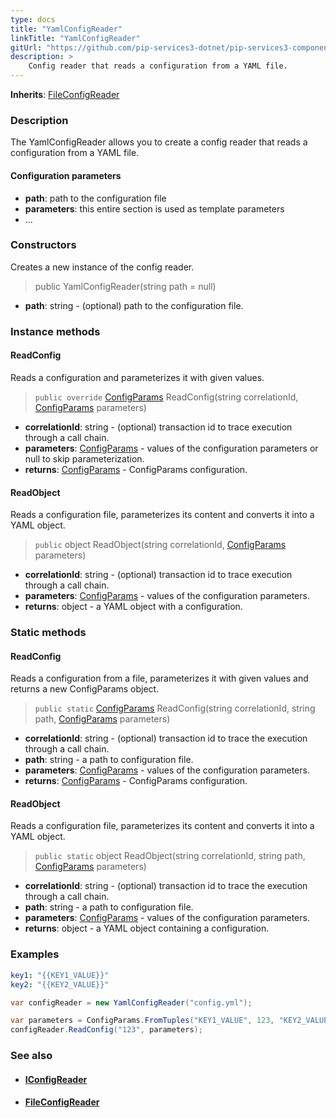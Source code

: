 ```yaml
---
type: docs
title: "YamlConfigReader"
linkTitle: "YamlConfigReader"
gitUrl: "https://github.com/pip-services3-dotnet/pip-services3-components-dotnet"
description: >
    Config reader that reads a configuration from a YAML file.
---
```


**Inherits**: [FileConfigReader](../file_config_reader)

### Description

The YamlConfigReader allows you to create a config reader that reads a configuration from a YAML file.

#### Configuration parameters

- **path**: path to the configuration file
- **parameters**: this entire section is used as template parameters
- ...


### Constructors
Creates a new instance of the config reader.

> public YamlConfigReader(string path = null)

- **path**: string - (optional) path to the configuration file.


### Instance methods


#### ReadConfig
Reads a configuration and parameterizes it with given values.

> `public override` [ConfigParams](../../../commons/config/config_params) ReadConfig(string correlationId, [ConfigParams](../../../commons/config/config_params) parameters)

- **correlationId**: string - (optional) transaction id to trace execution through a call chain.
- **parameters**: [ConfigParams](../../../commons/config/config_params) - values of the configuration parameters or null to skip parameterization.
- **returns**: [ConfigParams](../../../commons/config/config_params) - ConfigParams configuration.


#### ReadObject
Reads a configuration file, parameterizes its content and converts it into a YAML object.

> `public` object ReadObject(string correlationId, [ConfigParams](../../../commons/config/config_params) parameters)

- **correlationId**: string - (optional) transaction id to trace execution through a call chain.
- **parameters**: [ConfigParams](../../../commons/config/config_params) - values of the configuration parameters.
- **returns**: object - a YAML object with a configuration.

### Static methods

#### ReadConfig
Reads a configuration from a file, parameterizes it with given values and returns a new ConfigParams object.

> `public static` [ConfigParams](../../../commons/config/config_params) ReadConfig(string correlationId, string path, [ConfigParams](../../../commons/config/config_params) parameters)

- **correlationId**: string - (optional) transaction id to trace the execution through a call chain.
- **path**: string - a path to configuration file.
- **parameters**: [ConfigParams](../../../commons/config/config_params) - values of the configuration parameters.
- **returns**: [ConfigParams](../../../commons/config/config_params) - ConfigParams configuration.


#### ReadObject
Reads a configuration file, parameterizes its content and converts it into a YAML object.

> `public static` object ReadObject(string correlationId, string path, [ConfigParams](../../../commons/config/config_params) parameters)

- **correlationId**: string - (optional) transaction id to trace the execution through a call chain.
- **path**: string - a path to configuration file.
- **parameters**: [ConfigParams](../../../commons/config/config_params) - values of the configuration parameters.
- **returns**: object - a YAML object containing a configuration.

### Examples

```yaml
key1: "{{KEY1_VALUE}}"
key2: "{{KEY2_VALUE}}"
```
    
        
```cs
var configReader = new YamlConfigReader("config.yml");

var parameters = ConfigParams.FromTuples("KEY1_VALUE", 123, "KEY2_VALUE", "ABC");
configReader.ReadConfig("123", parameters);
```

### See also
- #### [IConfigReader](../iconfig_reader)
- #### [FileConfigReader](../file_config_reader)
